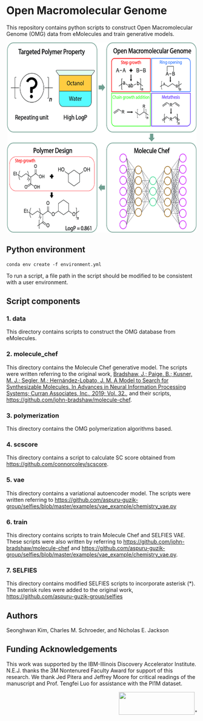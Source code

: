 # Open Macromolecular Genome

This repository contains python scripts to construct Open Macromolecular Genome (OMG) data from eMolecules and train generative models.

<p align="center">
<img src="https://github.com/TheJacksonLab/OpenMacromolecularGenome/blob/main/data/figure/schematic_diagram.jpg" width="500" height="500">
</p>

## Python environment
```
conda env create -f environment.yml
```
To run a script, a file path in the script should be modified to be consistent with a user environment.  

## Script components
### 1. data
This directory contains scripts to construct the OMG database from eMolecules.

### 2. molecule_chef 
This directory contains the Molecule Chef generative model. The scripts were written referring to the original work,
[Bradshaw, J.; Paige, B.; Kusner, M. J.; Segler, M.; Hernández-Lobato, J. M. A Model to Search for Synthesizable Molecules. 
In Advances in Neural Information Processing Systems; Curran Associates, Inc., 2019; Vol. 32.](https://arxiv.org/abs/1906.05221), 
and their scripts, https://github.com/john-bradshaw/molecule-chef. 

### 3. polymerization
This directory contains the OMG polymerization algorithms based.

### 4. scscore
This directory contains a script to calculate SC score obtained from https://github.com/connorcoley/scscore.

### 5. vae 
This directory contains a variational autoencoder model. The scripts were written referring to https://github.com/aspuru-guzik-group/selfies/blob/master/examples/vae_example/chemistry_vae.py

### 6. train
This directory contains scripts to train Molecule Chef and SELFIES VAE. These scripts were also written by referring to 
https://github.com/john-bradshaw/molecule-chef and https://github.com/aspuru-guzik-group/selfies/blob/master/examples/vae_example/chemistry_vae.py. 

### 7. SELFIES 
This directory contains modified SELFIES scripts to incorporate asterisk (*). The asterisk rules were added to the original work, https://github.com/aspuru-guzik-group/selfies  

## Authors
Seonghwan Kim, Charles M. Schroeder, and Nicholas E. Jackson

## Funding Acknowledgements
This work was supported by the IBM-Illinois Discovery Accelerator Institute. N.E.J. thanks the 3M Nontenured Faculty Award for support of this research. We thank Jed Pitera and Jeffrey Moore for critical readings of the manuscript and Prof. Tengfei Luo for assistance with the PI1M dataset.

<p align="right">
<img src="<img src=https://github.com/TheJacksonLab/OpenMacromolecularGenome/blob/main/data/figure/OMG.png" width="200" height="60">" 
</p>
